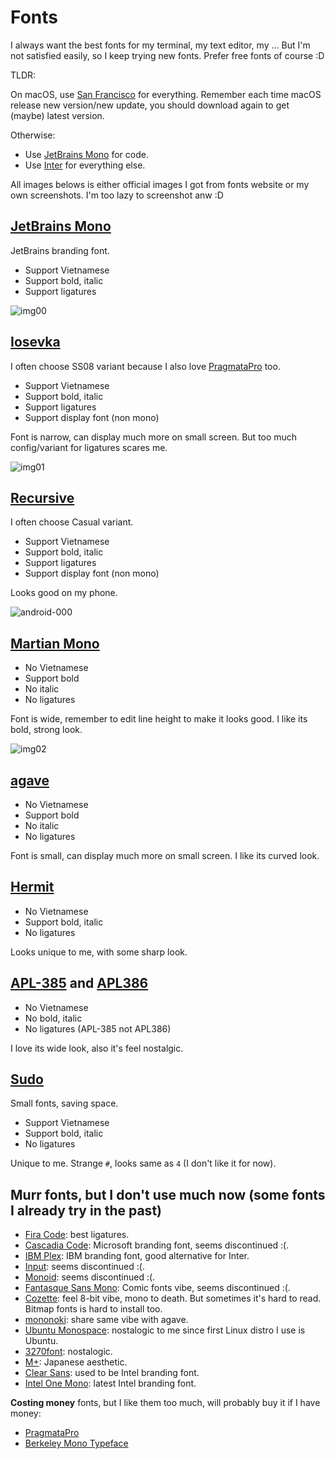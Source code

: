 # Fonts

I always want the best fonts for my terminal, my text editor, my ... But I'm not
satisfied easily, so I keep trying new fonts. Prefer free fonts of course :D

TLDR:

On macOS, use [San Francisco](https://developer.apple.com/fonts/) for
everything. Remember each time macOS release new version/new update, you should
download again to get (maybe) latest version.

Otherwise:

- Use [JetBrains Mono](https://github.com/JetBrains/JetBrainsMono) for code.
- Use [Inter](https://github.com/rsms/inter) for everything else.

All images belows is either official images I got from fonts website or my own
screenshots. I'm too lazy to screenshot anw :D

## [JetBrains Mono](https://github.com/JetBrains/JetBrainsMono)

JetBrains branding font.

- Support Vietnamese
- Support bold, italic
- Support ligatures

![img00](https://github.com/JetBrains/JetBrainsMono/raw/master/images/character-set@2x.png)

## [Iosevka](https://github.com/be5invis/Iosevka)

I often choose SS08 variant because I also love
[PragmataPro](https://fsd.it/shop/fonts/pragmatapro/) too.

- Support Vietnamese
- Support bold, italic
- Support ligatures
- Support display font (non mono)

Font is narrow, can display much more on small screen. But too much
config/variant for ligatures scares me.

![img01](https://raw.githubusercontent.com/be5invis/Iosevka/v21.1.1/images/iosevka-ss08.dark.svg#gh-dark-mode-only)

## [Recursive](https://github.com/arrowtype/recursive)

I often choose Casual variant.

- Support Vietnamese
- Support bold, italic
- Support ligatures
- Support display font (non mono)

Looks good on my phone.

![android-000](https://raw.githubusercontent.com/haunt98/posts-images/main/android-000.jpg)

## [Martian Mono](https://github.com/evilmartians/mono)

- No Vietnamese
- Support bold
- No italic
- No ligatures

Font is wide, remember to edit line height to make it looks good. I like its
bold, strong look.

![img02](https://github.com/evilmartians/mono/raw/main/documentation/martian-mono-character-set.png)

## [agave](https://github.com/blobject/agave)

- No Vietnamese
- Support bold
- No italic
- No ligatures

Font is small, can display much more on small screen. I like its curved look.

## [Hermit](https://github.com/pcaro90/hermit)

- No Vietnamese
- Support bold, italic
- No ligatures

Looks unique to me, with some sharp look.

## [APL-385](https://apl385.com/fonts/index.htm) and [APL386](https://github.com/abrudz/APL386)

- No Vietnamese
- No bold, italic
- No ligatures (APL-385 not APL386)

I love its wide look, also it's feel nostalgic.

## [Sudo](https://github.com/jenskutilek/sudo-font)

Small fonts, saving space.

- Support Vietnamese
- Support bold, italic
- No ligatures

Unique to me. Strange `#`, looks same as `4` (I don't like it for now).

## Murr fonts, but I don't use much now (some fonts I already try in the past)

- [Fira Code](https://github.com/tonsky/FiraCode): best ligatures.
- [Cascadia Code](https://github.com/microsoft/cascadia-code): Microsoft
  branding font, seems discontinued :(.
- [IBM Plex](https://github.com/IBM/plex): IBM branding font, good alternative
  for Inter.
- [Input](https://input.djr.com/): seems discontinued :(.
- [Monoid](https://github.com/larsenwork/monoid): seems discontinued :(.
- [Fantasque Sans Mono](https://github.com/belluzj/fantasque-sans): Comic fonts
  vibe, seems discontinued :(.
- [Cozette](https://github.com/slavfox/Cozette): feel 8-bit vibe, mono to death.
  But sometimes it's hard to read. Bitmap fonts is hard to install too.
- [mononoki](https://github.com/madmalik/mononoki): share same vibe with agave.
- [Ubuntu Monospace](https://design.ubuntu.com/font): nostalogic to me since
  first Linux distro I use is Ubuntu.
- [3270font](https://github.com/rbanffy/3270font): nostalogic.
- [M+](https://github.com/coz-m/MPLUS_FONTS): Japanese aesthetic.
- [Clear Sans](https://github.com/intel/clear-sans): used to be Intel branding
  font.
- [Intel One Mono](https://github.com/intel/intel-one-mono): latest Intel
  branding font.

**Costing money** fonts, but I like them too much, will probably buy it if I
have money:

- [PragmataPro](https://fsd.it/shop/fonts/pragmatapro/)
- [Berkeley Mono Typeface](https://berkeleygraphics.com/typefaces/berkeley-mono/)
